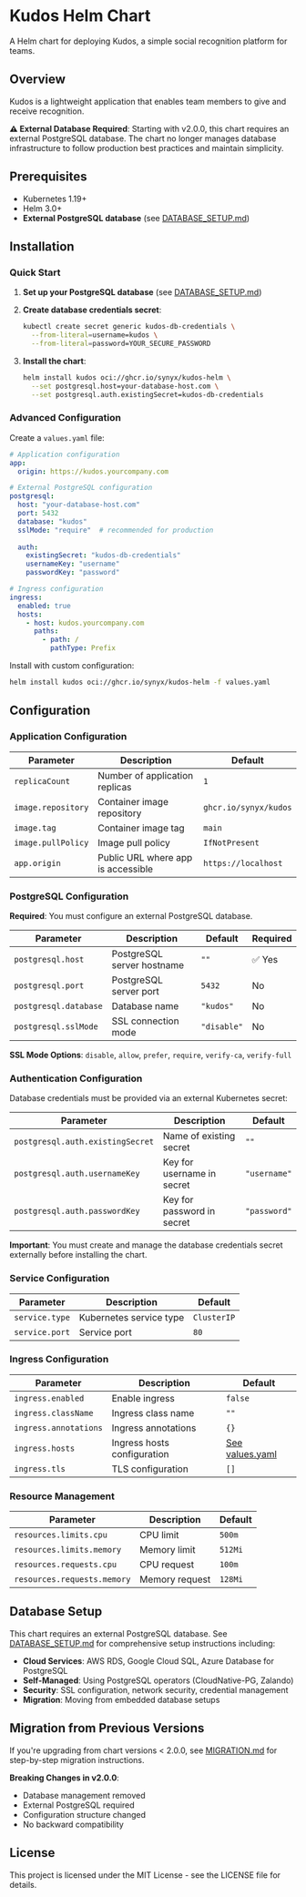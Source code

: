 # Kudos Helm Chart

A Helm chart for deploying Kudos, a simple social recognition platform for teams.

## Overview

Kudos is a lightweight application that enables team members to give and receive recognition.

**⚠️ External Database Required**: Starting with v2.0.0, this chart requires an external PostgreSQL database. The chart no longer manages database infrastructure to follow production best practices and maintain simplicity.

## Prerequisites

- Kubernetes 1.19+
- Helm 3.0+
- **External PostgreSQL database** (see [DATABASE_SETUP.md](../../DATABASE_SETUP.md))

## Installation

### Quick Start

1. **Set up your PostgreSQL database** (see [DATABASE_SETUP.md](../../DATABASE_SETUP.md))

2. **Create database credentials secret**:
   ```bash
   kubectl create secret generic kudos-db-credentials \
     --from-literal=username=kudos \
     --from-literal=password=YOUR_SECURE_PASSWORD
   ```

3. **Install the chart**:
   ```bash
   helm install kudos oci://ghcr.io/synyx/kudos-helm \
     --set postgresql.host=your-database-host.com \
     --set postgresql.auth.existingSecret=kudos-db-credentials
   ```

### Advanced Configuration

Create a `values.yaml` file:

```yaml
# Application configuration
app:
  origin: https://kudos.yourcompany.com

# External PostgreSQL configuration
postgresql:
  host: "your-database-host.com"
  port: 5432
  database: "kudos"
  sslMode: "require"  # recommended for production
  
  auth:
    existingSecret: "kudos-db-credentials"
    usernameKey: "username"
    passwordKey: "password"

# Ingress configuration
ingress:
  enabled: true
  hosts:
    - host: kudos.yourcompany.com
      paths:
        - path: /
          pathType: Prefix
```

Install with custom configuration:
```bash
helm install kudos oci://ghcr.io/synyx/kudos-helm -f values.yaml
```

## Configuration

### Application Configuration

| Parameter | Description | Default |
|-----------|-------------|---------|
| `replicaCount` | Number of application replicas | `1` |
| `image.repository` | Container image repository | `ghcr.io/synyx/kudos` |
| `image.tag` | Container image tag | `main` |
| `image.pullPolicy` | Image pull policy | `IfNotPresent` |
| `app.origin` | Public URL where app is accessible | `https://localhost` |

### PostgreSQL Configuration

**Required**: You must configure an external PostgreSQL database.

| Parameter | Description | Default | Required |
|-----------|-------------|---------|----------|
| `postgresql.host` | PostgreSQL server hostname | `""` | ✅ Yes |
| `postgresql.port` | PostgreSQL server port | `5432` | No |
| `postgresql.database` | Database name | `"kudos"` | No |
| `postgresql.sslMode` | SSL connection mode | `"disable"` | No |

**SSL Mode Options**: `disable`, `allow`, `prefer`, `require`, `verify-ca`, `verify-full`

### Authentication Configuration

Database credentials must be provided via an external Kubernetes secret:

| Parameter | Description | Default |
|-----------|-------------|---------|
| `postgresql.auth.existingSecret` | Name of existing secret | `""` |
| `postgresql.auth.usernameKey` | Key for username in secret | `"username"` |
| `postgresql.auth.passwordKey` | Key for password in secret | `"password"` |

**Important**: You must create and manage the database credentials secret externally before installing the chart.

### Service Configuration

| Parameter | Description | Default |
|-----------|-------------|---------|
| `service.type` | Kubernetes service type | `ClusterIP` |
| `service.port` | Service port | `80` |

### Ingress Configuration

| Parameter | Description | Default |
|-----------|-------------|---------|
| `ingress.enabled` | Enable ingress | `false` |
| `ingress.className` | Ingress class name | `""` |
| `ingress.annotations` | Ingress annotations | `{}` |
| `ingress.hosts` | Ingress hosts configuration | [See values.yaml](values.yaml) |
| `ingress.tls` | TLS configuration | `[]` |

### Resource Management

| Parameter | Description | Default |
|-----------|-------------|---------|
| `resources.limits.cpu` | CPU limit | `500m` |
| `resources.limits.memory` | Memory limit | `512Mi` |
| `resources.requests.cpu` | CPU request | `100m` |
| `resources.requests.memory` | Memory request | `128Mi` |

## Database Setup

This chart requires an external PostgreSQL database. See [DATABASE_SETUP.md](../../DATABASE_SETUP.md) for comprehensive setup instructions including:

- **Cloud Services**: AWS RDS, Google Cloud SQL, Azure Database for PostgreSQL
- **Self-Managed**: Using PostgreSQL operators (CloudNative-PG, Zalando)
- **Security**: SSL configuration, network security, credential management
- **Migration**: Moving from embedded database setups

## Migration from Previous Versions

If you're upgrading from chart versions < 2.0.0, see [MIGRATION.md](../../MIGRATION.md) for step-by-step migration instructions.

**Breaking Changes in v2.0.0**:
- Database management removed
- External PostgreSQL required
- Configuration structure changed
- No backward compatibility

## License

This project is licensed under the MIT License - see the LICENSE file for details.
